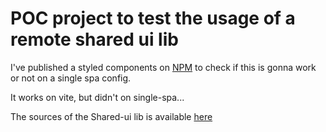 # POC project to test the usage of a remote shared ui lib

I've published a styled components on [NPM](https://www.npmjs.com/package/@pauloluan/shared-ui) to check if this is gonna work or not on a single spa config.

It works on vite, but didn't on single-spa...

The sources of the Shared-ui lib is available [here](https://github.com/PauloLuan/shared-ui)
